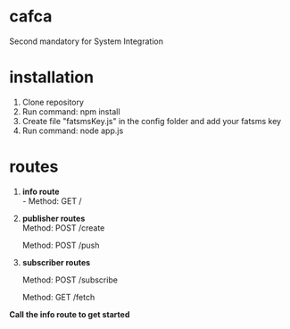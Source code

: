 # cafca
Second mandatory for System Integration

# installation

1. Clone repository
2. Run command: npm install
3. Create file "fatsmsKey.js" in the config folder and add your fatsms key
4. Run command: node app.js

# routes
1.  **info route** <br />
        - Method: GET
        /


2.   **publisher routes** <br />
        Method: POST
        /create

        Method: POST
        /push

3.    **subscriber routes** <br />

        Method: POST
        /subscribe

        Method: GET
        /fetch

**Call the info route to get started**